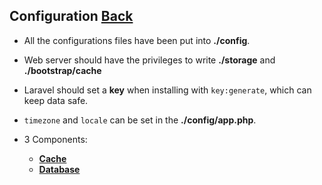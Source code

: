 ## Configuration [Back](./../laravel.md)

- All the configurations files have been put into **./config**.
- Web server should have the privileges to write **./storage** and **./bootstrap/cache**
- Laravel should set a **key** when installing with `key:generate`, which can keep data safe.
- `timezone` and `locale` can be set in the **./config/app.php**.

- 3 Components:
	- [**Cache**](./../cache/cache.md)
	- [**Database**](./../database/database.md)
